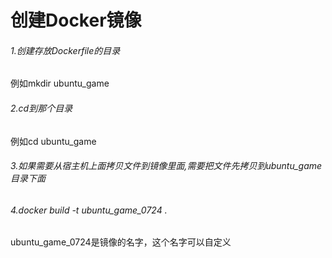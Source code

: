 # 创建Docker镜像
###### 1.创建存放Dockerfile的目录
例如mkdir ubuntu_game
###### 2.cd到那个目录
例如cd ubuntu_game
###### 3.如果需要从宿主机上面拷贝文件到镜像里面,需要把文件先拷贝到ubuntu_game目录下面
###### 4.docker build -t ubuntu_game_0724 . 
ubuntu_game_0724是镜像的名字，这个名字可以自定义